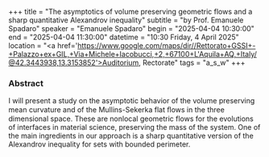+++
title = "The asymptotics of volume preserving geometric flows and a sharp quantitative Alexandrov inequality"
subtitle = "by Prof. Emanuele Spadaro"
speaker = "Emanuele Spadaro"
begin = "2025-04-04 10:30:00"
end = "2025-04-04 11:30:00"
datetime = "10:30 Friday, 4 April 2025"
location = "<a href='https://www.google.com/maps/dir//Rettorato+GSSI+-+Palazzo+ex+GIL,+Via+Michele+Iacobucci,+2,+67100+L'Aquila+AQ,+Italy/@42.3443938,13.3153852'>Auditorium, Rectorate</a>"
tags = "a_s_w"
+++

### Abstract
I will present a study on the asymptotic behavior of the volume preserving mean curvature and of the Mullins-Sekerka flat ﬂows in the three dimensional space. These are nonlocal geometric flows for the evolutions of interfaces in material science, preserving the mass of the system. One of the main ingredients in our approach is a sharp quantitative version of the Alexandrov inequality for sets with bounded perimeter.
